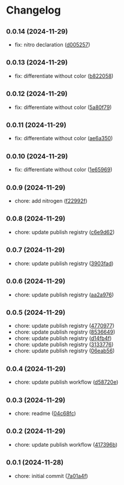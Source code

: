 # Changelog

## <small>0.0.14 (2024-11-29)</small>

* fix: nitro declaration ([d005257](https://github.com/vineyardbovines/react-native-nitro-stylesheet/commit/d005257))

## <small>0.0.13 (2024-11-29)</small>

* fix: differentiate without color ([b822058](https://github.com/vineyardbovines/react-native-nitro-stylesheet/commit/b822058))

## <small>0.0.12 (2024-11-29)</small>

* fix: differentiate without color ([5a80f79](https://github.com/vineyardbovines/react-native-nitro-stylesheet/commit/5a80f79))

## <small>0.0.11 (2024-11-29)</small>

* fix: differentiate without color ([ae6a350](https://github.com/vineyardbovines/react-native-nitro-stylesheet/commit/ae6a350))

## <small>0.0.10 (2024-11-29)</small>

* fix: differentiate without color ([1e65969](https://github.com/vineyardbovines/react-native-nitro-stylesheet/commit/1e65969))

## <small>0.0.9 (2024-11-29)</small>

* chore: add nitrogen ([f22992f](https://github.com/vineyardbovines/react-native-nitro-stylesheet/commit/f22992f))

## <small>0.0.8 (2024-11-29)</small>

* chore: update publish registry ([c6e9d62](https://github.com/vineyardbovines/react-native-nitro-stylesheet/commit/c6e9d62))

## <small>0.0.7 (2024-11-29)</small>

* chore: update publish registry ([3903fad](https://github.com/vineyardbovines/react-native-nitro-stylesheet/commit/3903fad))

## <small>0.0.6 (2024-11-29)</small>

* chore: update publish registry ([aa2a976](https://github.com/vineyardbovines/react-native-nitro-stylesheet/commit/aa2a976))

## <small>0.0.5 (2024-11-29)</small>

* chore: update publish registry ([4770977](https://github.com/vineyardbovines/react-native-nitro-stylesheet/commit/4770977))
* chore: update publish registry ([8536649](https://github.com/vineyardbovines/react-native-nitro-stylesheet/commit/8536649))
* chore: update publish registry ([d14fb4f](https://github.com/vineyardbovines/react-native-nitro-stylesheet/commit/d14fb4f))
* chore: update publish registry ([3133776](https://github.com/vineyardbovines/react-native-nitro-stylesheet/commit/3133776))
* chore: update publish registry ([06eab56](https://github.com/vineyardbovines/react-native-nitro-stylesheet/commit/06eab56))

## <small>0.0.4 (2024-11-29)</small>

* chore: update publish workflow ([d58720e](https://github.com/vineyardbovines/react-native-nitro-stylesheet/commit/d58720e))

## <small>0.0.3 (2024-11-29)</small>

* chore: readme ([04c68fc](https://github.com/vineyardbovines/react-native-nitro-stylesheet/commit/04c68fc))

## <small>0.0.2 (2024-11-29)</small>

* chore: update publish workflow ([417396b](https://github.com/vineyardbovines/react-native-nitro-stylesheet/commit/417396b))

## <small>0.0.1 (2024-11-28)</small>

* chore: initial commit ([7a01a4f](https://github.com/vineyardbovines/react-native-nitro-stylesheet/commit/7a01a4f))
